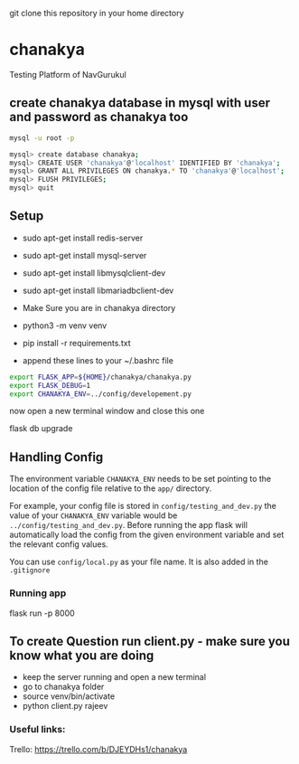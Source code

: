 git clone this repository in your home directory

# chanakya
Testing Platform of NavGurukul

## create chanakya database in mysql with user and password as chanakya too
```bash
mysql -u root -p

mysql> create database chanakya;
mysql> CREATE USER 'chanakya'@'localhost' IDENTIFIED BY 'chanakya';
mysql> GRANT ALL PRIVILEGES ON chanakya.* TO 'chanakya'@'localhost';
mysql> FLUSH PRIVILEGES;
mysql> quit
```

## Setup

- sudo apt-get install redis-server
- sudo apt-get install mysql-server
- sudo apt-get install libmysqlclient-dev
- sudo apt-get install libmariadbclient-dev
- Make Sure you are in chanakya directory
- python3 -m venv venv
- pip install -r requirements.txt

- append these lines to your ~/.bashrc file
```bash
export FLASK_APP=${HOME}/chanakya/chanakya.py
export FLASK_DEBUG=1
export CHANAKYA_ENV=../config/developement.py 
```
now open a new terminal window and close this one

flask db upgrade

## Handling Config

The environment variable `CHANAKYA_ENV` needs to be set pointing to the location of the config file relative to the `app/` directory.

For example, your config file is stored in `config/testing_and_dev.py` the value of your `CHANAKYA_ENV` variable would be `../config/testing_and_dev.py`. Before running the app flask will automatically load the config from the given environment variable and set the relevant config values.

You can use `config/local.py` as your file name. It is also added in the `.gitignore`

### Running app

flask run -p 8000

## To create Question run client.py - make sure you know what you are doing

- keep the server running and open a new terminal
- go to chanakya folder
- source venv/bin/activate
- python client.py rajeev

### Useful links:
Trello: https://trello.com/b/DJEYDHs1/chanakya
